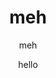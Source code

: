 ---
  audience: "community_college"
  author: "hello"
  description: "meh"
  difficulty: "advanced"
  date_posted: "2019-07-31"
  osm_username: "world"
  filename: "1564624212482-peyton.pdf"
  group: ""
  layout: "project"
  preparation_time: "two_to_four_hours"
  project_time: "two_to_four_hours"
  subtitle: "meh"
  tags: 
    - "Cities and Urban Land Use"
  thumbnail: "1564624204793-20180228_203552.jpg"
  title: "meh"
  type: "desktop"
  url: "2019-07-31-435983"

---